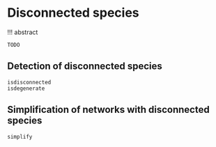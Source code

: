 # Disconnected species

!!! abstract

    TODO

## Detection of disconnected species

```@docs
isdisconnected
isdegenerate
```

## Simplification of networks with disconnected species

```@docs
simplify
```
